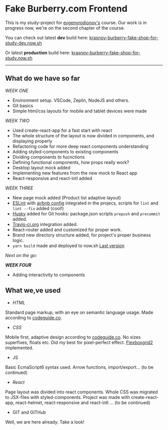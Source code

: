 # Fake Burberry.com Frontend

This is my study-project for [evgenyrodionov's](https://github.com/evgenyrodionov) course.
Our work is in progress now, we're on the second chapter of the course.

You can check out latest **dev** build here: [krasnov-burberry-fake-shop-for-study-dev.now.sh](krasnov-burberry-fake-shop-for-study-dev.now.sh)

Or latest **production** build here: [krasnov-burberry-fake-shop-for-study.now.sh](krasnov-burberry-fake-shop-for-study.now.sh)

******

## What do we have so far

_WEEK ONE_

- Environment setup. VSCode, Zeplin, NodeJS and others.
- Git basics
- Simple html/css layouts for mobile and tablet devices were made

_WEEK TWO_

- Used create-react-app for a fast start with react
- The whole structure of the layout is now divided in components, and displaying properly
- Refactoring code for more deep react components understanding
- Adding styled-components to existing components
- Dividing components to fucnctions
- Defining functional components, how props really work?
- Desktop layout mock added
- Implementing new features from the new mock to React app
- React-responsive and react-intl added

_WEEK THREE_

- New page mock added (Product list adaptive layout)
- [ESLint](https://eslint.org) with [airbnb config](https://www.npmjs.com/package/eslint-config-airbnb) integrated in the projecs, scripts for `lint` and `lint --fix` added (cool!)
- [Husky](https://www.npmjs.com/package/husky) added for Git hooks: package.json scripts `prepush` and `precommit` added.
- [Travis-ci.org](https://travis-ci.org/) integration added.
- React-router added and customized for proper work.
- Brand new directory structure added, for project's proper business logic.
- `yarn build` made and deployed to now.sh [Last version](https://build-wqnjmpucqa.now.sh)

_Next on the go:_

_**WEEK FOUR**_

- Adding interactivity to components

## What we,ve used

- _HTML_

Standard page markup, with an eye on semantic language usage. Made according to [codeguide.co](http://codeguide.co/).

- _CSS_

Mobile first, adaptive design according to [codeguide.co](http://codeguide.co/). No sizes superfixes, floats etc. Did my best for pixel-perfect effect. [Flexboxgrid2](https://github.com/evgenyrodionov/flexboxgrid2) implemented.

- JS

Basic EcmaScript6 syntax used. Arrow functions, import/export... (to be continued)

- _React_ 

Page layout was divided into react components. Whole CSS was migrated to JSX-files with styled-components. Project was made with create-react-app, react-helmet, react-responsive and react-intl ... (to be continued)

- GIT and GITHub

Well, we are here already. Take a look!

